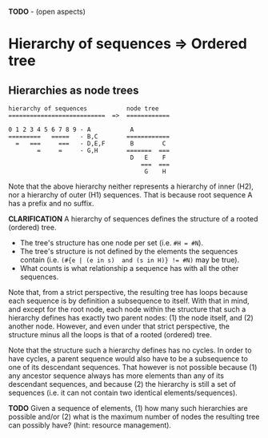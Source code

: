 
**TODO** - (open aspects)

<!-- ======================================================================= -->
# Hierarchy of sequences => Ordered tree

<!-- ======================================================================= -->
## Hierarchies as node trees

```
hierarchy of sequences           node tree
===========================  =>  ============

0 1 2 3 4 5 6 7 8 9 - A           A
=========   =====   - B,C        ============
  =   ===     ===   - D,E,F       B        C
        =     =     - G,H        =======  ===
                                  D   E    F
                                     ===  ===
                                      G    H
```

Note that the above hierarchy neither represents a hierarchy of inner (H2),
nor a hierarchy of outer (H1) sequences. That is because root sequence A
has a prefix and no suffix.

**CLARIFICATION**
A hierarchy of sequences defines the structure of a rooted (ordered) tree.

* The tree's structure has one node per set (i.e. `#H = #N`).
* The tree's structure is not defined by the elements the sequences
  contain (i.e. `(#{e | (e in s)  and (s in H)} != #N)` may be true).
* What counts is what relationship a sequence has with all the other sequences.

Note that, from a strict perspective, the resulting tree has loops because each
sequence is by definition a subsequence to itself. With that in mind, and except
for the root node, each node within the structure that such a hierarchy defines
has exactly two parent nodes: (1) the node itself, and (2) another node.
However, and even under that strict perspective, the structure minus all the
loops is that of a rooted (ordered) tree.

Note that the structure such a hierarchy defines has no cycles. In order to
have cycles, a parent sequence would also have to be a subsequence to one of
its descendant sequences. That however is not possible because (1) any ancestor
sequence always has more elements than any of its descendant sequences, and
because (2) the hierarchy is still a set of sequences (i.e. it can not contain
two identical elements/sequences).

**TODO**
Given a sequence of elements, (1) how many such hierarchies are possible and/or
(2) what is the maximum number of nodes the resulting tree can possibly have?
(hint: resource management).
